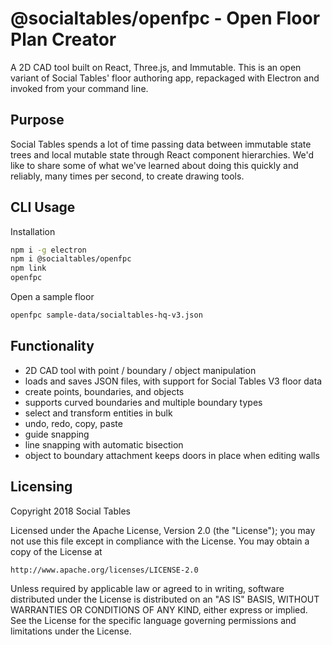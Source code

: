# @socialtables/openfpc - Open Floor Plan Creator

A 2D CAD tool built on React, Three.js, and Immutable. This is an open variant
of Social Tables' floor authoring app, repackaged with Electron and invoked
from your command line.

## Purpose

Social Tables spends a lot of time passing data between immutable state trees
and local mutable state through React component hierarchies. We'd like to share
some of what we've learned about doing this quickly and reliably, many times per
second, to create drawing tools.

## CLI Usage

Installation
```sh
npm i -g electron
npm i @socialtables/openfpc
npm link
openfpc
```

Open a sample floor
```sh
openfpc sample-data/socialtables-hq-v3.json
```

## Functionality

- 2D CAD tool with point / boundary / object manipulation
- loads and saves JSON files, with support for Social Tables V3 floor data
- create points, boundaries, and objects
- supports curved boundaries and multiple boundary types
- select and transform entities in bulk
- undo, redo, copy, paste
- guide snapping
- line snapping with automatic bisection
- object to boundary attachment keeps doors in place when editing walls

## Licensing

Copyright 2018 Social Tables

Licensed under the Apache License, Version 2.0 (the "License");
you may not use this file except in compliance with the License.
You may obtain a copy of the License at

    http://www.apache.org/licenses/LICENSE-2.0

Unless required by applicable law or agreed to in writing, software
distributed under the License is distributed on an "AS IS" BASIS,
WITHOUT WARRANTIES OR CONDITIONS OF ANY KIND, either express or implied.
See the License for the specific language governing permissions and
limitations under the License.
